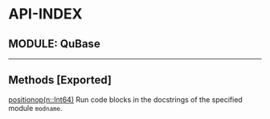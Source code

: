 # API-INDEX


## MODULE: QuBase

---

## Methods [Exported]

[positionop(n::Int64)](QuBase.md#method__positionop.1)  Run code blocks in the docstrings of the specified module `modname`.

